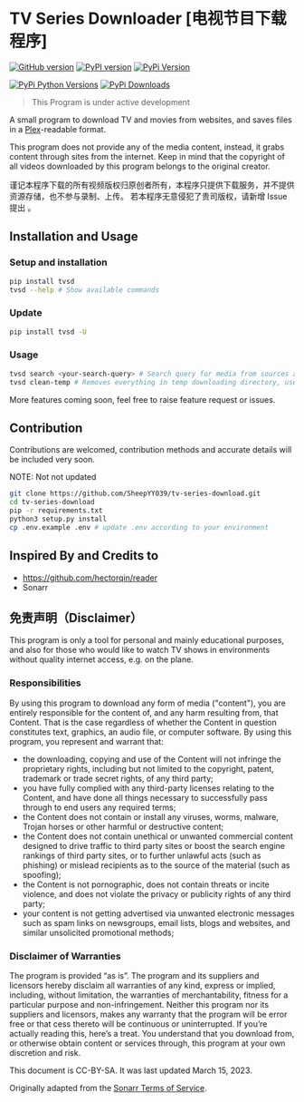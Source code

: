 # TV Series Downloader [电视节目下载程序]

[![GitHub version](https://badge.fury.io/gh/SheepYY039%2FTVSD.svg)](https://badge.fury.io/gh/SheepYY039%2FTVSD) [![PyPI version](https://badge.fury.io/py/tvsd.svg)](https://badge.fury.io/py/tvsd)
[![PyPi Version](https://img.shields.io/pypi/v/tvsd.svg)](https://pypi.python.org/pypi/tvsd/)

[![PyPi Python Versions](https://img.shields.io/pypi/pyversions/tvsd.svg)](https://pypi.python.org/pypi/tvsd/)
[![PyPi Downloads](http://pepy.tech/badge/tvsd)](http://pepy.tech/project/tvsd)

> This Program is under active development

A small program to download TV and movies from websites, and saves files in a [Plex](https://www.plex.tv/)-readable format.

This program does not provide any of the media content, instead, it grabs content through sites from the internet. Keep
in mind that the copyright of all videos downloaded by this program belongs to the original creator.

谨记本程序下载的所有视频版权归原创者所有，本程序只提供下载服务，并不提供资源存储，也不参与录制、上传。
若本程序无意侵犯了贵司版权，请新增 Issue 提出 。

## Installation and Usage

### Setup and installation

```bash
pip install tvsd
tvsd --help # Show available commands
```

### Update 

```bash
pip install tvsd -U
```

### Usage

```bash
tvsd search <your-search-query> # Search query for media from sources and downloads if available
tvsd clean-temp # Removes everything in temp downloading directory, useful after app crashed or aborted
```

More features coming soon, feel free to raise feature request or issues.

## Contribution

Contributions are welcomed, contribution methods and accurate details will be included very soon.

NOTE: Not not updated

```bash
git clone https://github.com/SheepYY039/tv-series-download.git
cd tv-series-download
pip -r requirements.txt
python3 setup.py install
cp .env.example .env # update .env according to your environment
```

## Inspired By and Credits to

- <https://github.com/hectorqin/reader>
- Sonarr

## 免责声明（Disclaimer）

This program is only a tool for personal and mainly educational purposes, and also for those who would like to watch TV
shows in environments without quality internet access, e.g. on the plane.

### Responsibilities

By using this program to download any form of media ("content"), you are entirely responsible for the content of, and
any harm resulting from, that Content. That is the case regardless of whether the Content in question constitutes text,
graphics, an audio file, or computer software. By using this program, you represent and warrant that:

- the downloading, copying and use of the Content will not infringe the proprietary rights, including but not limited to
  the copyright, patent, trademark or trade secret rights, of any third party;
- you have fully complied with any third-party licenses relating to the Content, and have done all things necessary to
  successfully pass through to end users any required terms;
- the Content does not contain or install any viruses, worms, malware, Trojan horses or other harmful or destructive
  content;
- the Content does not contain unethical or unwanted commercial content designed to drive traffic to third party sites
  or boost the search engine rankings of third party sites, or to further unlawful acts (such as phishing) or mislead
  recipients as to the source of the material (such as spoofing);
- the Content is not pornographic, does not contain threats or incite violence, and does not violate the privacy or
  publicity rights of any third party;
- your content is not getting advertised via unwanted electronic messages such as spam links on newsgroups, email lists,
  blogs and websites, and similar unsolicited promotional methods;

### Disclaimer of Warranties

The program is provided “as is”. The program and its suppliers and licensors hereby disclaim all warranties of any kind,
express or implied, including, without limitation, the warranties of merchantability, fitness for a particular purpose
and non-infringement. Neither this program nor its suppliers and licensors, makes any warranty that the program will be
error free or that cess thereto will be continuous or uninterrupted. If you’re actually reading this, here’s a treat.
You understand that you download from, or otherwise obtain content or services through, this program at your own
discretion and risk.

This document is CC-BY-SA. It was last updated March 15, 2023.

Originally adapted from the [Sonarr Terms of Service](https://forums.sonarr.tv/tos).
